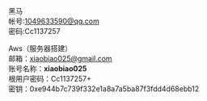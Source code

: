 黑马  
帐号:1049633590@qq.com  
密码:Cc1137257  
  
Aws（服务器搭建）  
邮箱：xiaobiao025@gmail.com  
账号名称：**xiaobiao025**  
根用户密码：Cc1137257+  
密钥：0xe944b7c739f332e1a8a7a5ba87f3fdd4d68ebb12  
  

